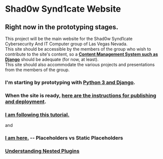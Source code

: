 # Shad0w Synd1cate Website

## Right now in the prototyping stages.

This project will be the main website for the Shad0w Synd1cate Cybersecurity And IT Computer group of Las Vegas Nevada.  
This site should be accessible by the members of the group who wish to contribute to the site's content, so a **[Content Management System such as Django](https://www.django-cms.org/en/)** should be adequate (for now, at least).  
This site should also accommodate the various projects and presentations from the members of the group.

###  I'm starting by prototyping with [Python 3 and Django](https://github.com/divio/django-cms).

### When the site is ready, [here are the instructions for publishing and deployment](http://support.divio.com/academy/basic-how-to-build-a-website-and-blog-with-django-cms-60-minutes/8-publishing-your-changes).

### [I am following this tutorial.](http://support.divio.com/academy/basic-how-to-build-a-website-and-blog-with-django-cms-60-minutes/3-adding-a-few-pages)  
and  
### [I am here.](http://support.divio.com/academy/advanced-how-to-build-a-website-and-blog-with-django-cms/18-creating-your-first-django-cms-addon)  -- Placeholders vs Static Placeholders

### [Understanding Nested Plugins](http://support.divio.com/academy/bonus-topics/understanding-nested-plugins)
